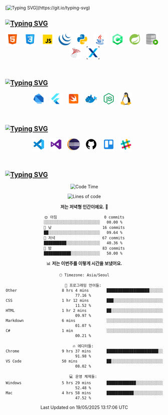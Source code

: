 <!--타이틀-->
[![Typing SVG](https://readme-typing-svg.demolab.com?font=Doto&pause=1000&color=FFFFFF&width=435&lines=Happy+Coding!)](https://git.io/typing-svg)

<!--💡 Tech Stack & Experience-->
## [![Typing SVG](https://readme-typing-svg.demolab.com?font=Doto&pause=1000&color=FFFFFF&repeat=false&width=435&lines=%F0%9F%92%A1+Tech+Stack+%26+Experience)](https://git.io/typing-svg)

<p align="center">
  <img src="https://raw.githubusercontent.com/BinHyun/BinHyun/main/assets/icons/html5-48.png" width="40" title="HTML" />
  &nbsp;&nbsp;
  <img src="https://raw.githubusercontent.com/BinHyun/BinHyun/main/assets/icons/css-48.png" width="40" title="CSS" />
  &nbsp;&nbsp;
  <img src="https://raw.githubusercontent.com/BinHyun/BinHyun/main/assets/icons/javascript-48.png" width="40" title="JavaScript" />
  &nbsp;&nbsp;
  <img src="https://raw.githubusercontent.com/BinHyun/BinHyun/main/assets/icons/jquery-48.png" width="40" title="Jquery" />
  &nbsp;&nbsp;
  <img src="https://raw.githubusercontent.com/BinHyun/BinHyun/main/assets/icons/python-48.png" width="40" title="Python" />
  &nbsp;&nbsp;
  <img src="https://raw.githubusercontent.com/BinHyun/BinHyun/main/assets/icons/java-48.png" width="40" title="Java" />
  &nbsp;&nbsp;
  <img src="https://raw.githubusercontent.com/BinHyun/BinHyun/main/assets/icons/c-48.png" width="40" title="C#" />
  &nbsp;&nbsp;
  <img src="https://raw.githubusercontent.com/BinHyun/BinHyun/main/assets/icons/spring-boot-48.png" width="40" title="Spring" />
  &nbsp;&nbsp;
  <img src="https://raw.githubusercontent.com/BinHyun/BinHyun/main/assets/icons/Oracle-SQL.png" width="40" title="Oracle SQL" />
  &nbsp;&nbsp;
  <img src="https://raw.githubusercontent.com/BinHyun/BinHyun/main/assets/icons/microsoft-sql-server-48.png" width="40" title="MS SQL" />
  &nbsp;&nbsp;
  <img src="https://raw.githubusercontent.com/BinHyun/BinHyun/main/assets/icons/Nexacro.png" width="40" title="Nexacro" />
</p>

<br>

<!--🌟 Technologies I’m Interested In-->
## [![Typing SVG](https://readme-typing-svg.demolab.com?font=Doto&pause=1000&color=FFFFFF&repeat=false&width=435&lines=%F0%9F%8C%9F+Technologies+I%E2%80%99m+Interested+In)](https://git.io/typing-svg)

<p align="center">
  <img src="https://raw.githubusercontent.com/BinHyun/BinHyun/main/assets/icons/dart-48.png" width="40" title="Dart" />
  &nbsp;&nbsp;
  <img src="https://raw.githubusercontent.com/BinHyun/BinHyun/main/assets/icons/flutter-48.png" width="40" title="Flutter" />
  &nbsp;&nbsp;
  <img src="https://raw.githubusercontent.com/BinHyun/BinHyun/main/assets/icons/swift-48.png" width="40" title="Swift" />
  &nbsp;&nbsp;
  <img src="https://raw.githubusercontent.com/BinHyun/BinHyun/main/assets/icons/docker-48.png" width="40" title="Docker" />
  &nbsp;&nbsp;
  <img src="https://raw.githubusercontent.com/BinHyun/BinHyun/main/assets/icons/node-js-48.png" width="40" title="Node js" />
  &nbsp;&nbsp;
  <img src="https://raw.githubusercontent.com/BinHyun/BinHyun/main/assets/icons/linux-48.png" width="40" title="Linux" />
  &nbsp;&nbsp;
</p>

<br>

<!--🧰 Tools I’ve Used-->
## [![Typing SVG](https://readme-typing-svg.demolab.com?font=Doto&pause=1000&color=FFFFFF&repeat=false&width=435&lines=%F0%9F%A7%B0+Tools+I%E2%80%99ve+Used)](https://git.io/typing-svg)

<p align="center">
  <img src="https://raw.githubusercontent.com/BinHyun/BinHyun/main/assets/icons/visual-studio-code-48.png" width="40" title="visualstudio code" />
  &nbsp;&nbsp;
  <img src="https://raw.githubusercontent.com/BinHyun/BinHyun/main/assets/icons/visual-studio-48.png" width="40" title="visualstudio" />
  &nbsp;&nbsp;
  <img src="https://raw.githubusercontent.com/BinHyun/BinHyun/main/assets/icons/eclipse-logo-48.png" width="40" title="eclipse" />
  &nbsp;&nbsp;
  <img src="https://raw.githubusercontent.com/BinHyun/BinHyun/main/assets/icons/github-48.png" width="40" title="github" />
  &nbsp;&nbsp;
  <img src="https://raw.githubusercontent.com/BinHyun/BinHyun/main/assets/icons/trello-48.png" width="40" title="trello" />
  &nbsp;&nbsp;
  <img src="https://raw.githubusercontent.com/BinHyun/BinHyun/main/assets/icons/slack-48.png" width="40" title="slack" />
  &nbsp;&nbsp;
</p>

<br>

<!--🧮 Coding Summary by WakaTime-->
## [![Typing SVG](https://readme-typing-svg.demolab.com?font=Doto&pause=1000&color=FFFFFF&repeat=false&width=435&lines=%F0%9F%A7%AE+Coding+Summary+by+WakaTime)](https://git.io/typing-svg)

<div align="center">
  
  <!--START_SECTION:waka-->
![Code Time](http://img.shields.io/badge/Code%20Time-90%20hrs%2025%20mins-blue)

![Lines of code](https://img.shields.io/badge/%EC%A0%80%EB%8A%94%20%EC%97%AC%ED%83%9C%EA%B9%8C%EC%A7%80%20-1.2%20million%20%EC%A4%84%EC%9D%98%20%EC%BD%94%EB%93%9C%EB%A5%BC%20%EC%9E%91%EC%84%B1%ED%96%88%EC%96%B4%EC%9A%94.-blue)

**저는 저녁형 인간이에요. 🦉** 

```text
🌞 아침                     0 commits           ░░░░░░░░░░░░░░░░░░░░░░░░░   00.00 % 
🌆 낮　                     16 commits          ██░░░░░░░░░░░░░░░░░░░░░░░   09.64 % 
🌃 저녁                     67 commits          ██████████░░░░░░░░░░░░░░░   40.36 % 
🌙 밤　                     83 commits          ████████████░░░░░░░░░░░░░   50.00 % 
```


📊 **저는 이번주를 이렇게 시간을 보냈어요.** 

```text
🕑︎ Timezone: Asia/Seoul

💬 프로그래밍 언어들: 
Other                    8 hrs 4 mins        ███████████████████░░░░░░   77.16 % 
CSS                      1 hr 12 mins        ███░░░░░░░░░░░░░░░░░░░░░░   11.52 % 
HTML                     1 hr 2 mins         ██░░░░░░░░░░░░░░░░░░░░░░░   09.97 % 
Markdown                 6 mins              ░░░░░░░░░░░░░░░░░░░░░░░░░   01.07 % 
C#                       1 min               ░░░░░░░░░░░░░░░░░░░░░░░░░   00.21 % 

🔥 에디터들: 
Chrome                   9 hrs 37 mins       ███████████████████████░░   91.98 % 
VS Code                  50 mins             ██░░░░░░░░░░░░░░░░░░░░░░░   08.02 % 

💻 운영 체제들: 
Windows                  5 hrs 29 mins       █████████████░░░░░░░░░░░░   52.48 % 
Mac                      4 hrs 58 mins       ████████████░░░░░░░░░░░░░   47.52 % 
```


 Last Updated on 19/05/2025 13:17:06 UTC
<!--END_SECTION:waka-->

</div>
